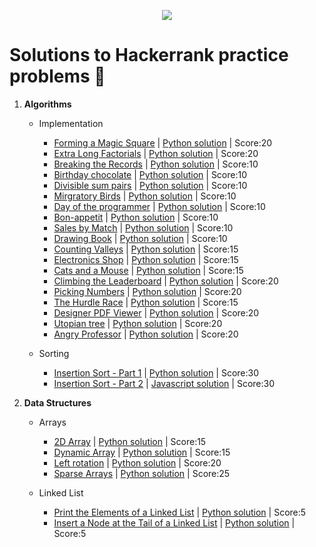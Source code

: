 <p align="center"><a href="https://www.hackerrank.com/"><img src="https://i0.wp.com/gradsingames.com/wp-content/uploads/2016/05/856771_668224053197841_1943699009_o.png"></a></p>

# Solutions to Hackerrank practice problems :rocket:

1. **Algorithms**
    * Implementation
    	* [Forming a Magic Square](https://www.hackerrank.com/challenges/magic-square-forming/problem)  | [Python solution](Algorithms/Implementation/Forming_a_Magic_Square.py) | Score:20
    	* [Extra Long Factorials](https://www.hackerrank.com/challenges/extra-long-factorials/problem)  | [Python solution](Algorithms/Implementation/Extra_Long_Factorials.py) | Score:20
        * [Breaking the Records](https://www.hackerrank.com/challenges/breaking-best-and-worst-records/problem)  | [Python solution](Algorithms/Implementation/Breaking_the_Records.py) | Score:10
        * [Birthday chocolate](https://www.hackerrank.com/challenges/the-birthday-bar/problem)  | [Python solution](Algorithms/Implementation/Birthday_chocolate.py) | Score:10
        * [Divisible sum pairs](https://www.hackerrank.com/challenges/divisible-sum-pairs/problem)  | [Python solution](Algorithms/Implementation/Divisible_Sum_Pairs.py) | Score:10
        * [Mirgratory Birds](https://www.hackerrank.com/challenges/migratory-birds/problem)  | [Python solution](Algorithms/Implementation/Migratory_Birds.py) | Score:10
        * [Day of the programmer](https://www.hackerrank.com/challenges/day-of-the-programmer/problem)  | [Python solution](Algorithms/Implementation/Day_of_the_Programmer.py) | Score:10
        * [Bon-appetit](https://www.hackerrank.com/challenges/bon-appetit/problem)  | [Python solution](Algorithms/Implementation/bon-appetit.py) | Score:10
        * [Sales by Match](https://www.hackerrank.com/challenges/sock-merchant/problem)  | [Python solution](Algorithms/Implementation/Sales_by_Match.py) | Score:10
        * [Drawing Book](https://www.hackerrank.com/challenges/drawing-book/problem)  | [Python solution](Algorithms/Implementation/Drawing_Book.py) | Score:10
        * [Counting Valleys](https://www.hackerrank.com/challenges/counting-valleys/problem)  | [Python solution](Algorithms/Implementation/Counting_Valleys.py) | Score:15
        * [Electronics Shop](https://www.hackerrank.com/challenges/electronics-shop/problem)  | [Python solution](Algorithms/Implementation/Electronics_Shop.py) | Score:15
        * [Cats and a Mouse](https://www.hackerrank.com/challenges/cats-and-a-mouse/problem)  | [Python solution](Algorithms/Implementation/Cats_and_Mouse.py) | Score:15
        * [Climbing the Leaderboard](https://www.hackerrank.com/challenges/climbing-the-leaderboard/)  | [Python solution](Algorithms/Implementation/Climbing_the_Leaderboard.py) | Score:20
        * [Picking Numbers](https://www.hackerrank.com/challenges/picking-numbers/problem)  | [Python solution](Algorithms/Implementation/Picking_Numbers.py) | Score:20
        * [The Hurdle Race](https://www.hackerrank.com/challenges/the-hurdle-race/problem)  | [Python solution](Algorithms/Implementation/The_Hurdle_Race.py) | Score:15
        * [Designer PDF Viewer](https://www.hackerrank.com/challenges/designer-pdf-viewer/problem)  | [Python solution](Algorithms/Implementation/Designer_PDF_Viewe.py) | Score:20
        * [Utopian tree](https://www.hackerrank.com/challenges/utopian-tree/problem)  | [Python solution](Algorithms/Implementation/utopian-tree.py) | Score:20
        * [Angry Professor](https://www.hackerrank.com/challenges/angry-professor/problem)  | [Python solution](Algorithms/Implementation/angry-professor.py) | Score:20
		
	* Sorting
    	* [Insertion Sort - Part 1](https://www.hackerrank.com/challenges/insertionsort1/problem)  | [Python solution](Algorithms/sorting/insertionsort1.py) | Score:30
    	* [Insertion Sort - Part 2](https://www.hackerrank.com/challenges/insertionsort2/)  | [Javascript solution](Algorithms/sorting/insertionsort2.js) | Score:30

2. **Data Structures**
    * Arrays
        * [2D Array](https://www.hackerrank.com/challenges/2d-array/problem)  | [Python solution](DataStructures/Arrays/Array2D.py) | Score:15
        * [Dynamic Array](https://www.hackerrank.com/challenges/dynamic-array/problem)  | [Python solution](DataStructures/Arrays/Dynamic_Array.py) | Score:15
        * [Left rotation](https://www.hackerrank.com/challenges/array-left-rotation/)  | [Python solution](DataStructures/Arrays/Left_Rotation.py) | Score:20
        * [Sparse Arrays](https://www.hackerrank.com/challenges/sparse-arrays/problem)  | [Python solution](DataStructures/Arrays/Sparse_Arrays.py) | Score:25
	
	* Linked List
        * [Print the Elements of a Linked List](https://www.hackerrank.com/challenges/print-the-elements-of-a-linked-list/problem)  | [Python solution](DataStructures/LinkedList/print-the-elements-of-a-linked-list.py) | Score:5
        * [Insert a Node at the Tail of a Linked List](https://www.hackerrank.com/challenges/insert-a-node-at-the-tail-of-a-linked-list/problem)  | [Python solution](DataStructures/LinkedList/insert-a-node-at-the-tail-of-a-linked-list.py) | Score:5
